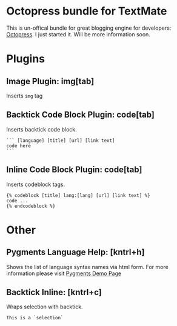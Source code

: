 # Octopress bundle for TextMate

This is un-offical bundle for great blogging engine for developers: 
[Octopress](http://octopress.org/). I just started it. Will be more 
information soon.

# Plugins
## Image Plugin: img[tab]
Inserts `img` tag

## Backtick Code Block Plugin: code[tab]
Inserts backtick code block.

    ``` [language] [title] [url] [link text]
    code here
    ```

## Inline Code Block Plugin: code[tab]
Inserts codeblock tags.

    {% codeblock [title] lang:[lang] [url] [link text] %}
    code ...
    {% endcodeblock %}


# Other
## Pygments Language Help: [kntrl+h]
Shows the list of language syntax names via html form. For more information 
please visit [Pygments Demo Page](http://pygments.org/demo/)

## Backtick Inline: [kntrl+c]
Wraps selection with backtick.

    This is a `selection`


